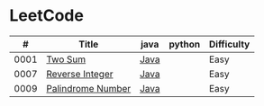 # LeetCode
| # | Title | java | python | Difficulty |
|---| ----------------------- | ---------------------- | ---------- | ---------- |
|0001|[Two Sum](https://leetcode.com/problems/two-sum/) | [Java](./0001-Two-Sum/Two-Sum.java) | |Easy|
|0007|[Reverse Integer](https://leetcode-cn.com/problems/reverse-integer/) | [Java](./0007-reverse-intege/0007-reverse-intege.java) | |Easy|
|0009|[Palindrome Number](https://leetcode-cn.com/problems/palindrome-number/) | [Java](./0009-palindrome-number/0009-palindrome-number.java) | |Easy|
